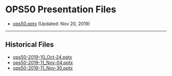 <!--
This is a machine generated file, and should not be edited, as it will be overwritten with future updates.
-->

# OPS50 Presentation Files

- [ops50.pptx](https://globaleventcdn.blob.core.windows.net/assets/ops/ops50/ops50.pptx) (Updated: Nov 20, 2019)
---
## Historical Files
- [ops50-2019-10_Oct-24.pptx](https://globaleventcdn.blob.core.windows.net/assets/ops/ops50/ops50-2019-10_Oct-24.pptx)
- [ops50-2019-11_Nov-04.pptx](https://globaleventcdn.blob.core.windows.net/assets/ops/ops50/ops50-2019-11_Nov-04.pptx)
- [ops50-2019-11_Nov-30.pptx](https://globaleventcdn.blob.core.windows.net/assets/ops/ops50/ops50-2019-11_Nov-30.pptx)


